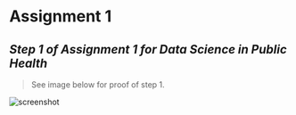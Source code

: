 # Assignment 1
## *Step 1 of Assignment 1 for Data Science in Public Health*
> See image below for proof of step 1.




![screenshot](Step1_Proof.jpeg) 
